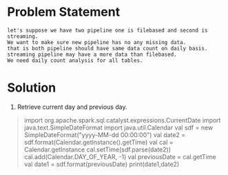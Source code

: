 # Problem Statement
```
let's suppose we have two pipeline one is filebased and second is streaming. 
We want to make sure new pipeline has no any missing data.
that is both pipeline should have same data count on daily basis.
streaming pipeline may have a more data than filebased.
We need daily count analysis for all tables.
```

# Solution

1. Retrieve current day and previous day.

> import org.apache.spark.sql.catalyst.expressions.CurrentDate
  import java.text.SimpleDateFormat
  import java.util.Calendar
  val sdf = new SimpleDateFormat("yyyy-MM-dd 00:00:00")
   val date2 = sdf.format(Calendar.getInstance().getTime)
val cal = Calendar.getInstance
cal.setTime(sdf.parse(date2))
cal.add(Calendar.DAY_OF_YEAR, -1)
val previousDate = cal.getTime
val date1 = sdf.format(previousDate)
print(date1,date2)


